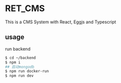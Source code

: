 # RET_CMS

This is a CMS System with React, Eggjs and Typescript

## usage

run backend

```bash
$ cd ~/backend
$ npm i
## 启动mongodb
$ npm run docker-run
$ npm run dev
```
